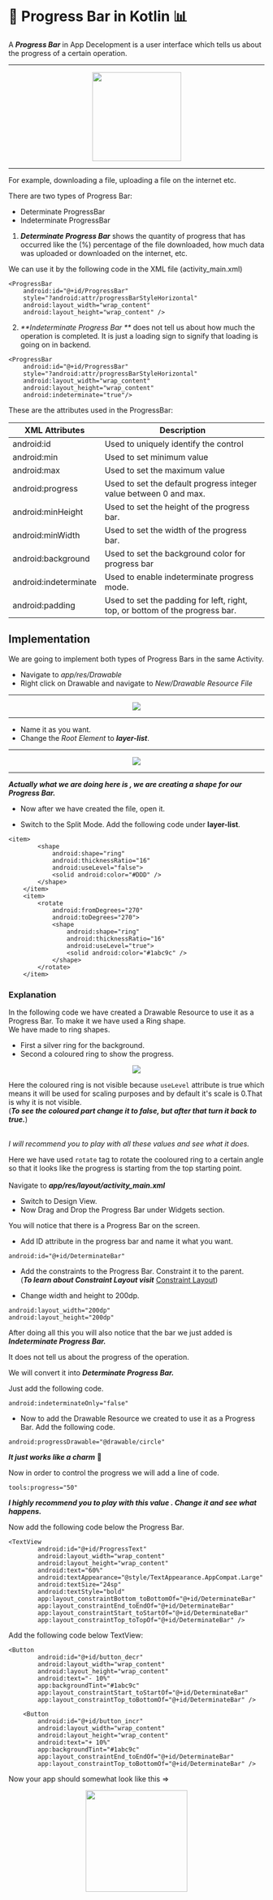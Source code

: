 

# 📱 Progress Bar in Kotlin 📊

A _**Progress Bar**_ in App Decelopment is a user interface which tells us about the progress of a certain operation.

<hr>

<div align = "center">
<img src = "https://user-images.githubusercontent.com/59731205/136401466-75dff0c2-ae50-49b7-a154-aafef794753a.png" width = "175">
</div>

<hr>

For example, downloading a file, uploading a file on the internet etc.

There are two types of Progress Bar:
* Determinate ProgressBar
* Indeterminate ProgressBar

1. _**Determinate Progress Bar**_ shows the quantity of progress that has occurred like the (%) percentage of the file downloaded, how much data was uploaded or downloaded on the internet, etc.

We can use it by the following code in the XML file (activity_main.xml)

```
<ProgressBar
	android:id="@+id/ProgressBar"
	style="?android:attr/progressBarStyleHorizontal"
	android:layout_width="wrap_content"
	android:layout_height="wrap_content" />
```

2. _**Indeterminate Progress Bar **_ does not tell us about how much the operation is completed. It is just a loading sign to signify that loading is going on in backend.

```
<ProgressBar
	android:id="@+id/ProgressBar"
	style="?android:attr/progressBarStyleHorizontal"
	android:layout_width="wrap_content"
	android:layout_height="wrap_content"
	android:indeterminate="true"/>
```
These are the attributes used in the ProgressBar:


XML Attributes | Description |
---------------|-------------|
android:id | Used to uniquely identify the control|
android:min | Used to set minimum value|
android:max | Used to set the maximum value|
android:progress | Used to set the default progress integer value between 0 and max.|
android:minHeight | Used to set the height of the progress bar.|
android:minWidth | Used to set the width of the progress bar.|
android:background | Used to set the background color for progress bar|
android:indeterminate | Used to enable indeterminate progress mode.|
android:padding | Used to set the padding for left, right, top, or bottom of the progress bar.|

## Implementation
We are going to implement both types of Progress Bars in the same Activity.

* Navigate to _app/res/Drawable_
* Right click on Drawable and navigate to _New/Drawable Resource File_

<hr>

<p align = "center">
<img src = "https://user-images.githubusercontent.com/59731205/136410632-9ab1bf48-42f4-4284-9d2d-5f3662fffe78.png">
</p>

<hr>

* Name it as you want.
* Change the _Root Element_ to _**layer-list**_.

<hr>

<p align = "center">
<img src = "https://user-images.githubusercontent.com/59731205/136411722-a03f57d2-d874-4afc-b181-3d1469677fd4.png">
</p>

<hr>

_**Actually what we are doing here is , we are creating a shape for our Progress Bar.**_

* Now after we have created the file, open it.

* Switch to the Split Mode. Add the following code under **layer-list**.

```
<item>
        <shape
            android:shape="ring"
            android:thicknessRatio="16"
            android:useLevel="false">
            <solid android:color="#DDD" />
        </shape>
    </item>
    <item>
        <rotate
            android:fromDegrees="270"
            android:toDegrees="270">
            <shape
                android:shape="ring"
                android:thicknessRatio="16"
                android:useLevel="true">
                <solid android:color="#1abc9c" />
            </shape>
        </rotate>
    </item>

```
### Explanation
In the following code we have created a Drawable Resource to use it as a Progress Bar.
To make it we have used a Ring shape.
<br>
We have made to ring shapes.
* First a silver ring for the background.
* Second a coloured ring to show the progress.

<p align = "center">
<img src = "https://user-images.githubusercontent.com/59731205/136441372-0e7668e4-5187-4aa6-a374-3de53a59bdc2.png">
</p>

Here the coloured ring is not visible because `useLevel` attribute is true which means it will be used for scaling purposes and by default it's scale is 0.That is why it is not visible.<br>
(**_To see the coloured part change it to false, but after that turn it back to true._**)
<br>
<br>

_I will recommend you to play with all these values and see what it does._

Here we have used `rotate` tag to rotate the cooloured ring to a certain angle so that it looks like the progress is starting from the top starting point.
<br>
<br>
Navigate to **_app/res/layout/activity_main.xml_**


* Switch to Design View.
* Now Drag and Drop the Progress Bar under Widgets section.

You will notice that there is a Progress Bar on the screen.

* Add ID attribute in the progress bar and name it what you want.

`android:id="@+id/DeterminateBar"`

* Add the constraints to the Progress Bar. Constraint it to the parent.<br>
(_**To learn about Constraint Layout visit**_ [Constraint Layout](https://github.com/girlscript/winter-of-contributing/blob/Android_Development_With_Kotlin/Android_Development_with_Kotlin/07.%20View%20Groups/07.4%20Constraint%20Layout.md))

* Change width and height to 200dp.

```
android:layout_width="200dp"
android:layout_height="200dp"
```

After doing all this you will also notice that the bar we just added is _**Indeterminate Progress Bar.**_

It does not tell us about the progress of the operation.

We will convert it into _**Determinate Progress Bar.**_

Just add the following code.

`android:indeterminateOnly="false"`

* Now to add the Drawable Resource we created to use it as a Progress Bar. Add the following code.

`android:progressDrawable="@drawable/circle"`

_**It just works like a charm**_ 🌟

Now in order to control the progress we will add a line of code.

`tools:progress="50"`

_**I highly recommend you to play with this value . Change it and see what happens.**_

Now add the following code below the Progress Bar.

```
<TextView
        android:id="@+id/ProgressText"
        android:layout_width="wrap_content"
        android:layout_height="wrap_content"
        android:text="60%"
        android:textAppearance="@style/TextAppearance.AppCompat.Large"
        android:textSize="24sp"
        android:textStyle="bold"
        app:layout_constraintBottom_toBottomOf="@+id/DeterminateBar"
        app:layout_constraintEnd_toEndOf="@+id/DeterminateBar"
        app:layout_constraintStart_toStartOf="@+id/DeterminateBar"
        app:layout_constraintTop_toTopOf="@+id/DeterminateBar" />
```

Add the following code below TextView:

```
<Button
        android:id="@+id/button_decr"
        android:layout_width="wrap_content"
        android:layout_height="wrap_content"
        android:text="- 10%"
        app:backgroundTint="#1abc9c"
        app:layout_constraintStart_toStartOf="@+id/DeterminateBar"
        app:layout_constraintTop_toBottomOf="@+id/DeterminateBar" />

    <Button
        android:id="@+id/button_incr"
        android:layout_width="wrap_content"
        android:layout_height="wrap_content"
        android:text="+ 10%"
        app:backgroundTint="#1abc9c"
        app:layout_constraintEnd_toEndOf="@+id/DeterminateBar"
        app:layout_constraintTop_toBottomOf="@+id/DeterminateBar" />
```
Now your app should somewhat look like this =>

<p align = "center">
<img src = "https://user-images.githubusercontent.com/59731205/136449431-6bf611ce-c261-4a09-a133-3fe6411b3c27.png" width="200">
</p>







